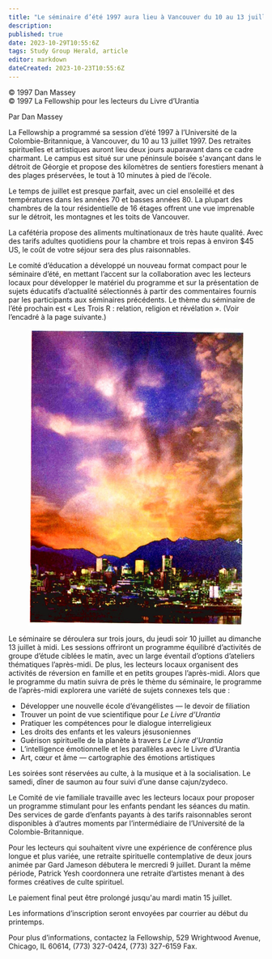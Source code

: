 ```yaml
---
title: "Le séminaire d’été 1997 aura lieu à Vancouver du 10 au 13 juillet"
description: 
published: true
date: 2023-10-29T10:55:6Z
tags: Study Group Herald, article
editor: markdown
dateCreated: 2023-10-23T10:55:6Z
---
```


<p class="v-card v-sheet theme--light grey lighten-3 px-2">© 1997 Dan Massey<br>© 1997 La Fellowship pour les lecteurs du Livre d’Urantia</p>


Par Dan Massey

La Fellowship a programmé sa session d’été 1997 à l’Université de la Colombie-Britannique, à Vancouver, du 10 au 13 juillet 1997. Des retraites spirituelles et artistiques auront lieu deux jours auparavant dans ce cadre charmant. Le campus est situé sur une péninsule boisée s'avançant dans le détroit de Géorgie et propose des kilomètres de sentiers forestiers menant à des plages préservées, le tout à 10 minutes à pied de l’école.

Le temps de juillet est presque parfait, avec un ciel ensoleillé et des températures dans les années 70 et basses années 80. La plupart des chambres de la tour résidentielle de 16 étages offrent une vue imprenable sur le détroit, les montagnes et les toits de Vancouver.

La cafétéria propose des aliments multinationaux de très haute qualité. Avec des tarifs adultes quotidiens pour la chambre et trois repas à environ $\$ 45$ US, le coût de votre séjour sera des plus raisonnables.

Le comité d’éducation a développé un nouveau format compact pour le séminaire d’été, en mettant l’accent sur la collaboration avec les lecteurs locaux pour développer le matériel du programme et sur la présentation de sujets éducatifs d’actualité sélectionnés à partir des commentaires fournis par les participants aux séminaires précédents. Le thème du séminaire de l’été prochain est « Les Trois R : relation, religion et révélation ». (Voir l’encadré à la page suivante.)

<figure id="Figure_1" class="image urantiapedia">
<img src="/image/article/Study_Group_Herald/Vancouver.jpg">
</figure>

Le séminaire se déroulera sur trois jours, du jeudi soir 10 juillet au dimanche 13 juillet à midi. Les sessions offriront un programme équilibré d’activités de groupe d’étude ciblées le matin, avec un large éventail d’options d’ateliers thématiques l’après-midi. De plus, les lecteurs locaux organisent des activités de réversion en famille et en petits groupes l’après-midi. Alors que le programme du matin suivra de près le thème du séminaire, le programme de l’après-midi explorera une variété de sujets connexes tels que :
- Développer une nouvelle école d’évangélistes — le devoir de filiation
- Trouver un point de vue scientifique pour _Le Livre d’Urantia_
- Pratiquer les compétences pour le dialogue interreligieux
- Les droits des enfants et les valeurs jésusoniennes
- Guérison spirituelle de la planète à travers _Le Livre d’Urantia_
- L’intelligence émotionnelle et les parallèles avec le Livre d’Urantia
- Art, cœur et âme — cartographie des émotions artistiques

Les soirées sont réservées au culte, à la musique et à la socialisation. Le samedi, dîner de saumon au four suivi d’une danse cajun/zydeco.

Le Comité de vie familiale travaille avec les lecteurs locaux pour proposer un programme stimulant pour les enfants pendant les séances du matin. Des services de garde d’enfants payants à des tarifs raisonnables seront disponibles à d’autres moments par l’intermédiaire de l’Université de la Colombie-Britannique.

Pour les lecteurs qui souhaitent vivre une expérience de conférence plus longue et plus variée, une retraite spirituelle contemplative de deux jours animée par Gard Jameson débutera le mercredi 9 juillet. Durant la même période, Patrick Yesh coordonnera une retraite d’artistes menant à des formes créatives de culte spirituel.

Le paiement final peut être prolongé jusqu'au mardi matin 15 juillet.

Les informations d’inscription seront envoyées par courrier au début du printemps.

Pour plus d’informations, contactez la Fellowship, 529 Wrightwood Avenue, Chicago, IL 60614, (773) 327-0424, (773) 327-6159 Fax.

